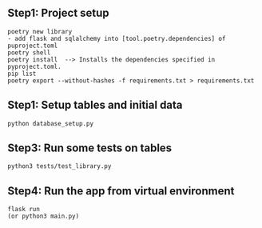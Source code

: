 ## Step1: Project setup

    poetry new library
    - add flask and sqlalchemy into [tool.poetry.dependencies] of puproject.toml
    poetry shell
    poetry install  --> Installs the dependencies specified in pyproject.toml.
    pip list
    poetry export --without-hashes -f requirements.txt > requirements.txt

## Step1: Setup tables and initial data

    python database_setup.py 
    
## Step3: Run some tests on tables
    python3 tests/test_library.py

## Step4: Run the app from virtual environment

    flask run
    (or python3 main.py)